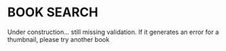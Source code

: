 # BOOK SEARCH

Under construction... still missing validation. If it generates an error for a thumbnail, please try another book